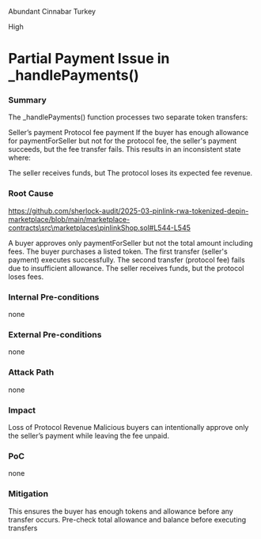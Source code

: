 Abundant Cinnabar Turkey

High

# Partial Payment Issue in _handlePayments()

### Summary

The _handlePayments() function processes two separate token transfers:

Seller’s payment
Protocol fee payment
If the buyer has enough allowance for paymentForSeller but not for the protocol fee, the seller's payment succeeds, but the fee transfer fails. This results in an inconsistent state where:

The seller receives funds, but
The protocol loses its expected fee revenue.

### Root Cause

https://github.com/sherlock-audit/2025-03-pinlink-rwa-tokenized-depin-marketplace/blob/main/marketplace-contracts\src\marketplaces\pinlinkShop.sol#L544-L545

A buyer approves only paymentForSeller but not the total amount including fees.
The buyer purchases a listed token.
The first transfer (seller's payment) executes successfully.
The second transfer (protocol fee) fails due to insufficient allowance.
The seller receives funds, but the protocol loses fees.

### Internal Pre-conditions

none

### External Pre-conditions

none

### Attack Path

none

### Impact

Loss of Protocol Revenue
Malicious buyers can intentionally approve only the seller’s payment while leaving the fee unpaid.

### PoC

none

### Mitigation

This ensures the buyer has enough tokens and allowance before any transfer occurs.
Pre-check total allowance and balance before executing transfers 